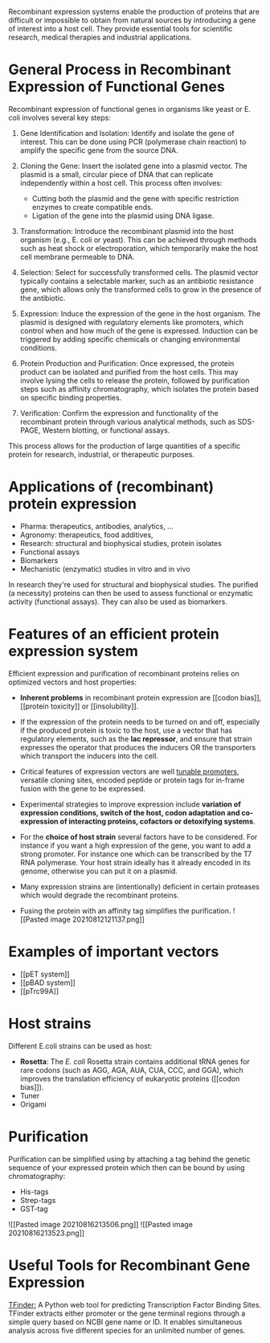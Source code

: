 Recombinant expression systems enable the production of proteins that are difficult or impossible to obtain from natural sources by introducing a gene of interest into a host cell. They provide essential tools for scientific research, medical therapies and industrial applications.

# General Process in Recombinant Expression of Functional Genes
Recombinant expression of functional genes in organisms like yeast or E. coli involves several key steps:

1. Gene Identification and Isolation: Identify and isolate the gene of interest. This can be done using PCR (polymerase chain reaction) to amplify the specific gene from the source DNA.

 2. Cloning the Gene: Insert the isolated gene into a plasmid vector. The plasmid is a small, circular piece of DNA that can replicate independently within a host cell. This process often involves:
      - Cutting both the plasmid and the gene with specific restriction enzymes to create compatible ends.
      - Ligation of the gene into the plasmid using DNA ligase.

3. Transformation: Introduce the recombinant plasmid into the host organism (e.g., E. coli or yeast). This can be achieved through methods such as heat shock or electroporation, which temporarily make the host cell membrane permeable to DNA.

4. Selection: Select for successfully transformed cells. The plasmid vector typically contains a selectable marker, such as an antibiotic resistance gene, which allows only the transformed cells to grow in the presence of the antibiotic.

5. Expression: Induce the expression of the gene in the host organism. The plasmid is designed with regulatory elements like promoters, which control when and how much of the gene is expressed. Induction can be triggered by adding specific chemicals or changing environmental conditions.

6.  Protein Production and Purification: Once expressed, the protein product can be isolated and purified from the host cells. This may involve lysing the cells to release the protein, followed by purification steps such as affinity chromatography, which isolates the protein based on specific binding properties.

7.  Verification: Confirm the expression and functionality of the recombinant protein through various analytical methods, such as SDS-PAGE, Western blotting, or functional assays.

This process allows for the production of large quantities of a specific protein for research, industrial, or therapeutic purposes.

# Applications of (recombinant) protein expression
- Pharma: therapeutics, antibodies, analytics, …
- Agronomy: therapeutics, food additives,
- Research: structural and biophysical studies, protein isolates
- Functional assays
- Biomarkers
- Mechanistic (enzymatic) studies in vitro and in vivo

In research they're used for structural and biophysical studies. The purified (a necessity) proteins can then be used to assess functional or enzymatic activity (functional assays). They can also be used as biomarkers.


# Features of an efficient protein expression system
Efficient expression and purification of recombinant proteins relies on optimized vectors and host properties:
- __Inherent problems__ in recombinant protein expression are [[codon bias]], [[protein toxicity]] or [[insolubility]]. 

- If the expression of the protein needs to be turned on and off, especially if the produced protein is toxic to the host, use a vector that has regulatory elements, such as the __lac repressor__, and ensure that strain expresses the operator that produces the inducers OR the transporters which transport the inducers into the cell. 

- Critical features of expression vectors are well [tunable promoters](https://reader.elsevier.com/reader/sd/pii/S0958166905000595?token=CAD8C00992A77E092E5E0C63DC165E2B04F15005C75D56C19E72D2806079974BCF7B3ED099BE66A98ABBE1DC4D2EA01C&originRegion=eu-west-1&originCreation=20210816182907), versatile cloning sites, encoded peptide or protein tags for in-frame fusion with the gene to be expressed.

- Experimental strategies to improve expression include __variation of expression conditions, switch of the host, codon adaptation and co-expression of interacting proteins, cofactors or detoxifying systems__.


- For the __choice of  host strain__ several factors have to be considered. For instance if you want a high expression of the gene, you want to add a strong promoter. For instance one which can be transcribed by the T7 RNA polymerase. Your host strain ideally has it already encoded in its genome, otherwise you can put it on a plasmid. 

- Many expression strains are (intentionally) deficient in certain proteases which would degrade the recombinant proteins.
- Fusing the protein with an affinity tag simplifies the purification.
![[Pasted image 20210812121137.png]]


# Examples of important vectors
-   [[pET system]]
-   [[pBAD system]]
-   [[pTrc99A]]
# Host strains
Different E.coli strains can be used as host:

-   __Rosetta__: The *E. coli* Rosetta strain contains additional tRNA genes for rare codons (such as AGG, AGA, AUA, CUA, CCC, and GGA), which improves the translation efficiency of eukaryotic proteins ([[codon bias]]). 
-   Tuner
-   Origami

# Purification
Purification can be simplified using by attaching a tag behind the genetic sequence of your expressed protein which then can be bound by using chromatography:
- His-tags
- Strep-tags
- GST-tag

![[Pasted image 20210816213506.png]]
![[Pasted image 20210816213523.png]]


# Useful Tools for Recombinant Gene Expression
[TFinder:](https://tfinder-ipmc.streamlit.app/ ) A Python web tool for predicting Transcription Factor Binding Sites. TFinder extracts either promoter or the gene terminal regions through a simple query based on NCBI gene name or ID. It enables simultaneous analysis across five different species for an unlimited number of genes.
